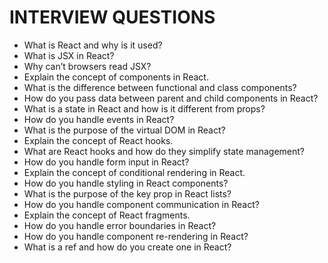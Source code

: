 # INTERVIEW QUESTIONS

- What is React and why is it used?
- What is JSX in React?
- Why can’t browsers read JSX?
- Explain the concept of components in React.
- What is the difference between functional and class components?
- How do you pass data between parent and child components in React?
- What is a state in React and how is it different from props?
- How do you handle events in React?
- What is the purpose of the virtual DOM in React?
- Explain the concept of React hooks.
- What are React hooks and how do they simplify state management?
- How do you handle form input in React?
- Explain the concept of conditional rendering in React.
- How do you handle styling in React components?
- What is the purpose of the key prop in React lists?
- How do you handle component communication in React?
- Explain the concept of React fragments.
- How do you handle error boundaries in React?
- How do you handle component re-rendering in React?
- What is a ref and how do you create one in React?

